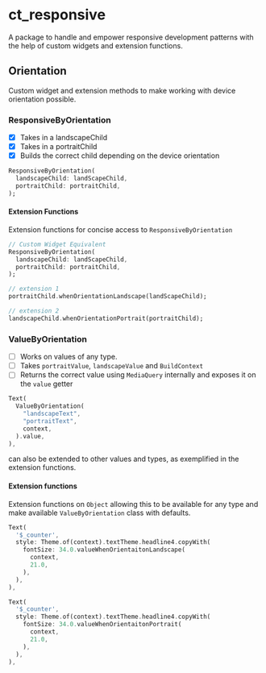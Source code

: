 # ct_responsive
A package to handle and empower responsive development patterns with the help of custom widgets 
and extension functions.

## Orientation
Custom widget and extension methods to make working with device orientation possible.

### ResponsiveByOrientation
- [x] Takes in a landscapeChild
- [x] Takes in a portraitChild
- [x] Builds the correct child depending on the device orientation

```dart
ResponsiveByOrientation(
  landscapeChild: landScapeChild,
  portraitChild: portraitChild,
);
```

#### Extension Functions
Extension functions for concise access to `ResponsiveByOrientation`

```dart
// Custom Widget Equivalent
ResponsiveByOrientation(
  landscapeChild: landScapeChild,
  portraitChild: portraitChild,
);

// extension 1
portraitChild.whenOrientationLandscape(landScapeChild);

// extension 2
landscapeChild.whenOrientationPortrait(portraitChild);
```
### ValueByOrientation
- [ ] Works on values of any type. 
- [ ] Takes `portraitValue`, `landscapeValue` and `BuildContext`
- [ ] Returns the correct value using `MediaQuery` internally and exposes it on the `value` getter

```dart
Text(
  ValueByOrientation(
    "landscapeText",
    "portraitText", 
    context,
  ).value,
),
```

can also be extended to other values and types, as exemplified in the extension functions.

#### Extension functions
Extension functions on `Object` allowing this to be available for any type and make available `ValueByOrientation` class with defaults.

```dart
Text(
  '$_counter',
  style: Theme.of(context).textTheme.headline4.copyWith(
    fontSize: 34.0.valueWhenOrientaitonLandscape(
      context,
      21.0,
    ),
  ),
),

Text(
  '$_counter',
  style: Theme.of(context).textTheme.headline4.copyWith(
    fontSize: 34.0.valueWhenOrientaitonPortrait(
      context,
      21.0,
    ),
  ),
),

```

